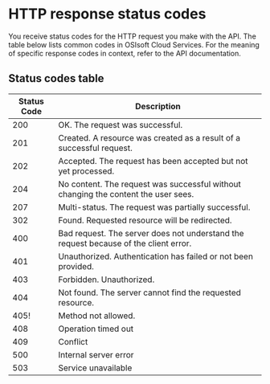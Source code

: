 # HTTP response status codes
You receive status codes for the HTTP request you make with the API.
The table below lists common codes in OSIsoft Cloud Services. 
For the meaning of specific response codes in context, refer to the API documentation.   

## Status codes table
|   Status Code |    Description                            |
|-------------- |------------------------------------------ |
|200            |   OK. The request was successful.         |
|201            |   Created. A resource was created as a result of a successful request.   |
|202            |   Accepted. The request has been accepted but not yet processed. |
|204            |   No content. The request was successful without changing the content the user sees. |
|207            |   Multi-status. The request was partially successful. |
|302            |   Found. Requested resource will be redirected.   |
|400            |   Bad request. The server does not understand the request because of the client error. |
|401            |   Unauthorized. Authentication has failed or not been provided.|
|403            |   Forbidden. Unauthorized.                 |
|404            |   Not found. The server cannot find the requested resource.|
|405!           |   Method not allowed.                      |
|408            |   Operation timed out                     |
|409            |   Conflict                                |
|500            |   Internal server error                   |
|503            |   Service unavailable                   |